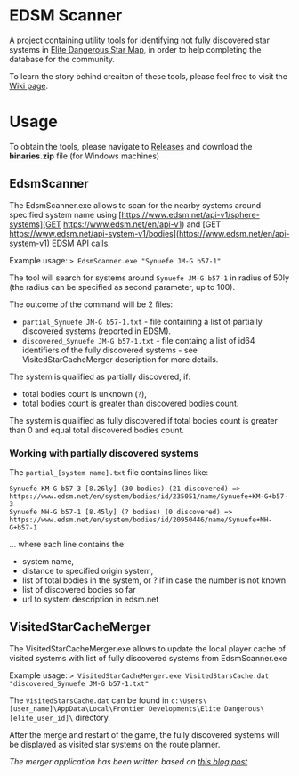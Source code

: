 # EDSM Scanner

A project containing utility tools for identifying not fully discovered star systems in [Elite Dangerous Star Map](https://www.edsm.net/), in order to help completing the database for the community.

To learn the story behind creaiton of these tools, please feel free to visit the [Wiki page](https://github.com/Suremaker/edsm_scanner/wiki).

# Usage

To obtain the tools, please navigate to [Releases](https://github.com/Suremaker/edsm_scanner/releases/) and download the **binaries.zip** file (for Windows machines)

## EdsmScanner

The EdsmScanner.exe allows to scan for the nearby systems around specified system name using [https://www.edsm.net/api-v1/sphere-systems](GET https://www.edsm.net/en/api-v1) and [GET https://www.edsm.net/api-system-v1/bodies](https://www.edsm.net/en/api-system-v1) EDSM API calls.

Example usage: `> EdsmScanner.exe "Synuefe JM-G b57-1"`

The tool will search for systems around `Synuefe JM-G b57-1` in radius of 50ly (the radius can be specified as second parameter, up to 100).

The outcome of the command will be 2 files:
* `partial_Synuefe JM-G b57-1.txt` - file containing a list of partially discovered systems (reported in EDSM).
* `discovered_Synuefe JM-G b57-1.txt` - file containg a list of id64 identifiers of the fully discovered systems - see VisitedStarCacheMerger description for more details.

The system is qualified as partially discovered, if:
* total bodies count is unknown (`?`),
* total bodies count is greater than discovered bodies count.

The system is qualified as fully discovered if total bodies count is greater than 0 and equal total discovered bodies count.

### Working with partially discovered systems
The `partial_[system name].txt` file contains lines like:
```
Synuefe KM-G b57-3 [8.26ly] (30 bodies) (21 discovered) => https://www.edsm.net/en/system/bodies/id/235051/name/Synuefe+KM-G+b57-3
Synuefe MH-G b57-1 [8.45ly] (? bodies) (0 discovered) => https://www.edsm.net/en/system/bodies/id/20950446/name/Synuefe+MH-G+b57-1
```
... where each line contains the:
* system name, 
* distance to specified origin system,
* list of total bodies in the system, or ? if in case the number is not known
* list of discovered bodies so far
* url to system description in edsm.net


## VisitedStarCacheMerger

The VisitedStarCacheMerger.exe allows to update the local player cache of visited systems with list of fully discovered systems from EdsmScanner.exe

Example usage: `> VisitedStarCacheMerger.exe VisitedStarsCache.dat "discovered_Synuefe JM-G b57-1.txt"`

The `VisitedStarsCache.dat` can be found in `c:\Users\[user_name]\AppData\Local\Frontier Developments\Elite Dangerous\[elite_user_id]\` directory.

After the merge and restart of the game, the fully discovered systems will be displayed as visited star systems on the route planner.

*The merger application has been written based on [this blog post](https://forums.frontier.co.uk/threads/visited-stars-galaxy-map-visitedstarscache-dat-playing-on-multiple-pc.509263/#post-7750676)*
